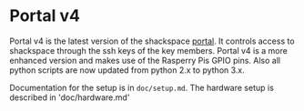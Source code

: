 Portal v4
=========

Portal v4 is the latest version of the shackspace [portal](https://github.com/shackspace/portal-v4). It controls access to shackspace through the ssh keys of the key members. Portal v4 is a more enhanced version and makes use of the Rasperry Pis GPIO pins. Also all python scripts are now updated from python 2.x to python 3.x.

Documentation for the setup is in `doc/setup.md`. The hardware setup is described in 'doc/hardware.md'
